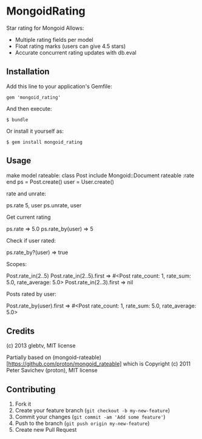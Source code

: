 # MongoidRating

Star rating for Mongoid
Allows:
  - Multiple rating fields per model
  - Float rating marks (users can give 4.5 stars)
  - Accurate concurrent rating updates with db.eval

## Installation

Add this line to your application's Gemfile:

    gem 'mongoid_rating'

And then execute:

    $ bundle

Or install it yourself as:

    $ gem install mongoid_rating

## Usage

make model rateable:
  class Post
    include Mongoid::Document
    rateable :rate
  end
  ps = Post.create()
  user = User.create()

rate and unrate:
  
  ps.rate 5, user
  ps.unrate, user

Get current rating

  ps.rate
   => 5.0 
  ps.rate_by(user)
  => 5 
  
Check if user rated:

  ps.rate_by?(user)
  => true 

Scopes: 

  Post.rate_in(2..5)
  Post.rate_in(2..5).first
  => #<Post rate_count: 1, rate_sum: 5.0, rate_average: 5.0> 
  Post.rate_in(2..3).first
  => nil 

Posts rated by user:

  Post.rate_by(user).first
  => #<Post rate_count: 1, rate_sum: 5.0, rate_average: 5.0> 

## Credits

(c) 2013 glebtv, MIT license

Partially based on
(mongoid-rateable)[https://github.com/proton/mongoid_rateable]
which is Copyright (c) 2011 Peter Savichev (proton), MIT license

## Contributing

1. Fork it
2. Create your feature branch (`git checkout -b my-new-feature`)
3. Commit your changes (`git commit -am 'Add some feature'`)
4. Push to the branch (`git push origin my-new-feature`)
5. Create new Pull Request

